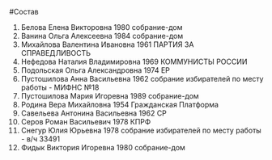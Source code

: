 #Состав
1. Белова Елена Викторовна 1980 собрание-дом
2. Ванина Ольга Алексеевна 1984 собрание-дом
3. Михайлова Валентина Ивановна 1961 ПАРТИЯ ЗА СПРАВЕДЛИВОСТЬ
4. Нефедова Наталия Владимировна 1969 КОММУНИСТЫ РОССИИ
5. Подольская Ольга Александровна 1974 ЕР
6. Пустошилова Анна Васильевна 1962 собрание избирателей по месту работы - МИФНС №18
7. Пустошилова Мария Игоревна 1989 собрание-дом
8. Родина Вера Михайловна 1954 Гражданская Платформа
9. Савельева Антонина Васильевна 1962 СР
10. Серов Роман Васильевич 1978 КПРФ
11. Снегур Юлия Юрьевна 1978 собрание избирателей по месту работы - в/ч 33491
12. Фидык Виктория Игоревна 1980 собрание-дом
